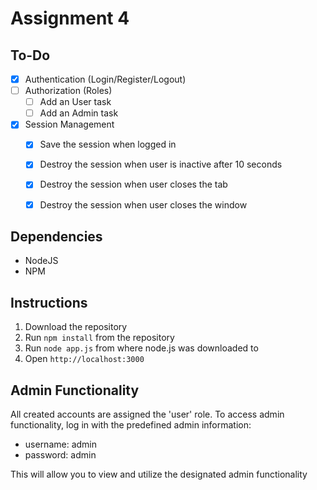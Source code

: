 # Assignment 4

## To-Do
- [x] Authentication (Login/Register/Logout)
- [ ] Authorization (Roles)
   - [ ] Add an User task
   - [ ] Add an Admin task
- [x] Session Management
   - [x] Save the session when logged in
   - [x] Destroy the session when user is inactive after 10 seconds
   - [x] Destroy the session when user closes the tab
   - [x] Destroy the session when user closes the window


## Dependencies
- NodeJS
- NPM


## Instructions
1. Download the repository
2. Run `npm install` from the repository
3. Run `node app.js` from where node.js was downloaded to
4. Open `http://localhost:3000`

## Admin Functionality
All created accounts are assigned the 'user' role.  To access admin functionality, log in with the predefined admin information:
- username: admin
- password: admin

This will allow you to view and utilize the designated admin functionality
